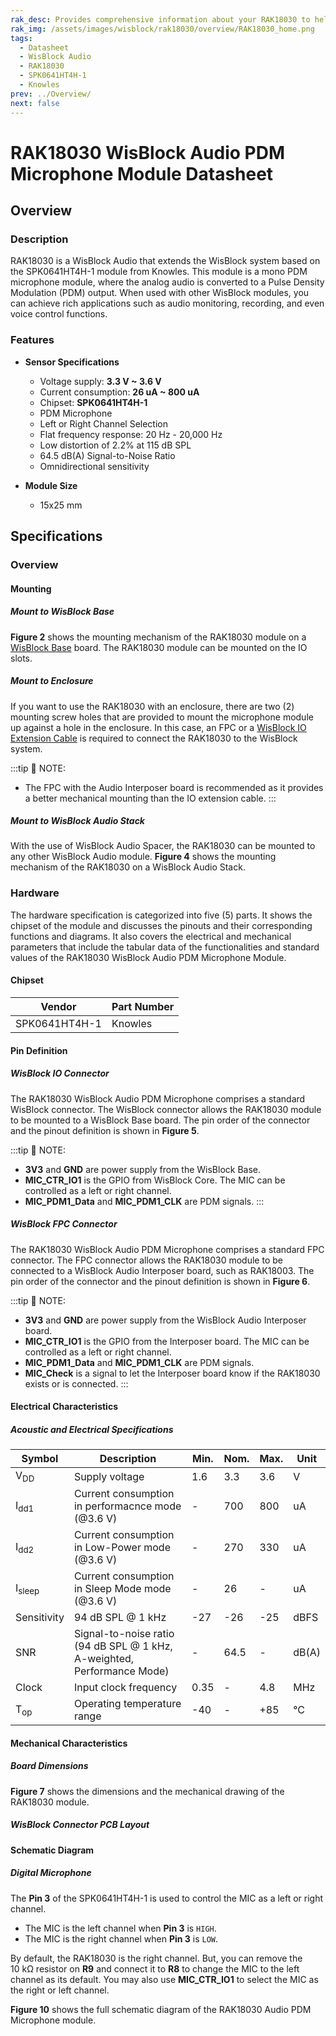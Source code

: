 ```yaml
---
rak_desc: Provides comprehensive information about your RAK18030 to help you use it. This information includes technical specifications, characteristics, and requirements, and it also discusses the device components.
rak_img: /assets/images/wisblock/rak18030/overview/RAK18030_home.png
tags:
  - Datasheet
  - WisBlock Audio
  - RAK18030
  - SPK0641HT4H-1
  - Knowles
prev: ../Overview/
next: false
---
```


# RAK18030 WisBlock Audio PDM Microphone Module Datasheet

## Overview

### Description

RAK18030 is a WisBlock Audio that extends the WisBlock system based on the SPK0641HT4H-1 module from Knowles. This module is a mono PDM microphone module, where the analog audio is converted to a Pulse Density Modulation (PDM) output. When used with other WisBlock modules, you can achieve rich applications such as audio monitoring, recording, and even voice control functions.

### Features

* **Sensor Specifications**
    * Voltage supply: **3.3&nbsp;V ~ 3.6&nbsp;V**
    * Current consumption: **26&nbsp;uA ~ 800&nbsp;uA**
    * Chipset: **SPK0641HT4H-1**
    * PDM Microphone
    * Left or Right Channel Selection
    * Flat frequency response: 20&nbsp;Hz - 20,000&nbsp;Hz
    * Low distortion of 2.2% at 115&nbsp;dB SPL
    * 64.5&nbsp;dB(A) Signal-to-Noise Ratio
    * Omnidirectional sensitivity
    
* **Module Size**
    * 15x25&nbsp;mm

## Specifications

### Overview

<rk-img
  src="/assets/images/wisblock/rak18030/datasheet/rak18030.png"
  width="40%"
  caption="RAK18030 WisBlock Audio PDM Microphone Module top and bottom view"
/>

#### Mounting

##### Mount to WisBlock Base

**Figure 2** shows the mounting mechanism of the RAK18030 module on a [WisBlock Base](https://docs.rakwireless.com/Product-Categories/WisBlock/#wisblock-base) board. The RAK18030 module can be mounted on the IO slots.

<rk-img
  src="/assets/images/wisblock/rak18030/datasheet/rak18030-mount.png"
  width="50%"
  caption="RAK18030 mount to WisBlock Base"
/>

##### Mount to Enclosure

If you want to use the RAK18030 with an enclosure, there are two (2) mounting screw holes that are provided to mount the microphone module up against a hole in the enclosure. In this case, an FPC or a [WisBlock IO Extension Cable](/Product-Categories/WisBlock/RAK19008/Overview/) is required to connect the RAK18030 to the WisBlock system.

:::tip 📝 NOTE:
- The FPC with the Audio Interposer board is recommended as it provides a better mechanical mounting than the IO extension cable.
:::

<rk-img
  src="/assets/images/wisblock/rak18030/datasheet/rak18030-enclosure.png"
  width="50%"
  caption="RAK18030 mount to the enclosure"
/>

##### Mount to WisBlock Audio Stack

With the use of WisBlock Audio Spacer, the RAK18030 can be mounted to any other WisBlock Audio module. **Figure 4** shows the mounting mechanism of the RAK18030 on a WisBlock Audio Stack.

<rk-img
  src="/assets/images/wisblock/rak18030/datasheet/rak18030-audiostack.png"
  width="50%"
  caption="RAK18030 mount to WisBlock Audio Stack"
/>

### Hardware

The hardware specification is categorized into five (5) parts. It shows the chipset of the module and discusses the pinouts and their corresponding functions and diagrams. It also covers the electrical and mechanical parameters that include the tabular data of the functionalities and standard values of the RAK18030 WisBlock Audio PDM Microphone Module.


#### Chipset

| Vendor        | Part Number |
| ------------- | ----------- |
| SPK0641HT4H-1 | Knowles     |

#### Pin Definition

##### WisBlock IO Connector

The RAK18030 WisBlock Audio PDM Microphone comprises a standard WisBlock connector. The WisBlock connector allows the RAK18030 module to be mounted to a WisBlock Base board. The pin order of the connector and the pinout definition is shown in **Figure 5**.

<rk-img
  src="/assets/images/wisblock/rak18030/datasheet/rak18030-pinout.png"
  width="70%"
  caption="RAK18030 WisBlock Module pinout diagram"
/>

:::tip 📝 NOTE:
- **3V3** and **GND** are power supply from the WisBlock Base.
- **MIC_CTR_IO1** is the GPIO from WisBlock Core. The MIC can be controlled as a left or right channel.
- **MIC_PDM1_Data** and **MIC_PDM1_CLK** are PDM signals.
:::

##### WisBlock FPC Connector

The RAK18030 WisBlock Audio PDM Microphone comprises a standard FPC connector. The FPC connector allows the RAK18030 module to be connected to a WisBlock Audio Interposer board, such as RAK18003. The pin order of the connector and the pinout definition is shown in **Figure 6**.

<rk-img
  src="/assets/images/wisblock/rak18030/datasheet/rak18030-fpc.png"
  width="40%"
  caption="RAK18030 FPC connector pinout diagram"
/>

:::tip 📝 NOTE:
- **3V3** and **GND** are power supply from the WisBlock Audio Interposer board.
- **MIC_CTR_IO1** is the GPIO from the Interposer board. The MIC can be controlled as a left or right channel.
- **MIC_PDM1_Data** and **MIC_PDM1_CLK** are PDM signals.
- **MIC_Check** is a signal to let the Interposer board know if the RAK18030 exists or is connected.
:::


#### Electrical Characteristics

##### Acoustic and Electrical Specifications

| Symbol            | Description                                                                       | Min. | Nom. | Max. | Unit  |
| ----------------- | --------------------------------------------------------------------------------- | ---- | ---- | ---- | ----- |
| V<sub>DD</sub>    | Supply voltage                                                                    | 1.6  | 3.3  | 3.6  | V     |
| I<sub>dd1</sub>   | Current consumption in performacnce mode (@3.6&nbsp;V)                            | -    | 700  | 800  | uA    |
| I<sub>dd2</sub>   | Current consumption in Low-Power mode (@3.6&nbsp;V)                               | -    | 270  | 330  | uA    |
| I<sub>sleep</sub> | Current consumption in Sleep Mode mode (@3.6&nbsp;V)                              | -    | 26   | -    | uA    |
| Sensitivity       | 94&nbsp;dB SPL @ 1&nbsp;kHz                                                       | -27  | -26  | -25  | dBFS  |
| SNR               | Signal-to-noise ratio (94&nbsp;dB SPL @ 1&nbsp;kHz, A-weighted, Performance Mode) | -    | 64.5 | -    | dB(A) |
| Clock             | Input clock frequency                                                             | 0.35 | -    | 4.8  | MHz   |
| T<sub>op</sub>    | Operating temperature range                                                       | -40  | -    | +85  | °C    |

#### Mechanical Characteristics

##### Board Dimensions

**Figure 7** shows the dimensions and the mechanical drawing of the RAK18030 module.   

<rk-img
  src="/assets/images/wisblock/rak18030/datasheet/rak18030-dim.png"
  width="60%"
  caption="RAK18030 WisBlock Sensor mechanical drawing"
/>

##### WisBlock Connector PCB Layout

<rk-img
  src="/assets/images/wisblock/rak18030/datasheet/wisblock-conn.png"
  width="100%"
  caption="WisBlock Connector PCB footprint and recommendations"
/>


#### Schematic Diagram

##### Digital Microphone

The **Pin 3** of the SPK0641HT4H-1 is used to control the MIC as a left or right channel. 

- The MIC is the left channel when **Pin 3** is `HIGH`.
- The MIC is the right channel when **Pin 3** is `LOW`. 

By default, the RAK18030 is the right channel. But, you can remove the 10&nbsp;kΩ resistor on **R9** and connect it to **R8** to change the MIC to the left channel as its default. You may also use **MIC_CTR_IO1** to select the MIC as the right or left channel.  

<rk-img
  src="/assets/images/wisblock/rak18030/datasheet/rak18030-mic.png"
  width="60%"
  caption="RAK18030 WisBlock Digital Microphone schematic diagram"
/>

**Figure 10** shows the full schematic diagram of the RAK18030 Audio PDM Microphone module.

<rk-img
  src="/assets/images/wisblock/rak18030/datasheet/rak18030-schem.png"
  width="100%"
  caption="RAK18030 schematic diagram"
/>

